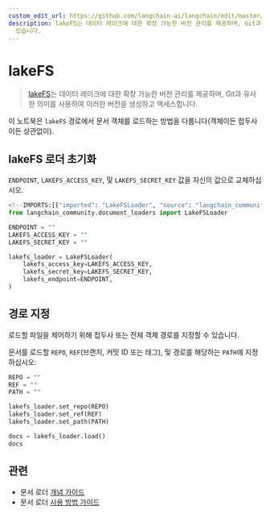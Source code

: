 ```yaml
---
custom_edit_url: https://github.com/langchain-ai/langchain/edit/master/docs/docs/integrations/document_loaders/lakefs.ipynb
description: lakeFS는 데이터 레이크에 대한 확장 가능한 버전 관리를 제공하며, Git과 유사한 방식으로 버전을 생성하고 접근할 수
  있습니다.
---
```


# lakeFS

> [lakeFS](https://docs.lakefs.io/)는 데이터 레이크에 대한 확장 가능한 버전 관리를 제공하며, Git과 유사한 의미를 사용하여 이러한 버전을 생성하고 액세스합니다.

이 노트북은 `lakeFS` 경로에서 문서 객체를 로드하는 방법을 다룹니다(객체이든 접두사이든 상관없이).

## lakeFS 로더 초기화

`ENDPOINT`, `LAKEFS_ACCESS_KEY`, 및 `LAKEFS_SECRET_KEY` 값을 자신의 값으로 교체하십시오.

```python
<!--IMPORTS:[{"imported": "LakeFSLoader", "source": "langchain_community.document_loaders", "docs": "https://api.python.langchain.com/en/latest/document_loaders/langchain_community.document_loaders.lakefs.LakeFSLoader.html", "title": "lakeFS"}]-->
from langchain_community.document_loaders import LakeFSLoader
```


```python
ENDPOINT = ""
LAKEFS_ACCESS_KEY = ""
LAKEFS_SECRET_KEY = ""

lakefs_loader = LakeFSLoader(
    lakefs_access_key=LAKEFS_ACCESS_KEY,
    lakefs_secret_key=LAKEFS_SECRET_KEY,
    lakefs_endpoint=ENDPOINT,
)
```


## 경로 지정
로드할 파일을 제어하기 위해 접두사 또는 전체 객체 경로를 지정할 수 있습니다.

문서를 로드할 `REPO`, `REF`(브랜치, 커밋 ID 또는 태그), 및 경로를 해당하는 `PATH`에 지정하십시오:

```python
REPO = ""
REF = ""
PATH = ""

lakefs_loader.set_repo(REPO)
lakefs_loader.set_ref(REF)
lakefs_loader.set_path(PATH)

docs = lakefs_loader.load()
docs
```


## 관련

- 문서 로더 [개념 가이드](/docs/concepts/#document-loaders)
- 문서 로더 [사용 방법 가이드](/docs/how_to/#document-loaders)